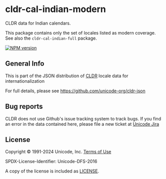 # cldr-cal-indian-modern

CLDR data for Indian calendars.

This package contains only the set of locales listed as modern coverage. See also the `cldr-cal-indian-full` package.


[![NPM version](https://img.shields.io/npm/v/cldr-cal-indian-modern.svg?style=flat)](https://www.npmjs.org/package/cldr-cal-indian-modern)

## General Info

This is part of the JSON distribution of [CLDR](https://cldr.unicode.org/)
locale data for internationalization

For full details, please see <https://github.com/unicode-org/cldr-json>

## Bug reports

CLDR does not use Github's issue tracking system to track bugs.  If you find an error in
the data contained here, please file a new ticket at [Unicode Jira](https://unicode-org.atlassian.net/projects/CLDR/issues)

## License

Copyright © 1991-2024 Unicode, Inc.
[Terms of Use](http://www.unicode.org/copyright.html)

SPDX-License-Identifier: Unicode-DFS-2016

A copy of the license is included as [LICENSE](./LICENSE).
